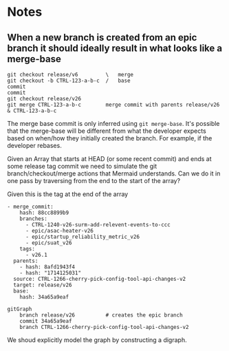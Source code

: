 # Notes

## When a new branch is created from an epic branch it should ideally result in what looks like a merge-base

```
git checkout release/v6         \   merge
git checkout -b CTRL-123-a-b-c  /   base
commit
commit
git checkout release/v26
git merge CTRL-123-a-b-c        merge commit with parents release/v26 & CTRL-123-a-b-c
```

The merge base commit is only inferred using `git merge-base`. It's possible that the merge-base will be different
from what the developer expects based on when/how they initially created the branch. For example, if the developer
rebases.

Given an Array<MergeInfo> that starts at HEAD (or some recent commit) and ends at some release tag commit
we need to simulate the git branch/checkout/merge actions that Mermaid understands. Can we do it in one pass by traversing from the end to the start of the array?

Given this is the tag at the end of the array
```
- merge_commit:
    hash: 88cc8899b9
    branches:
      - CTRL-1240-v26-surm-add-relevent-events-to-ccc
      - epic/asac-heater-v26
      - epic/startup_reliability_metric_v26
      - epic/suat_v26
    tags:
      - v26.1
  parents:
    - hash: 8afd1943f4
    - hash: "1714125031"
  source: CTRL-1266-cherry-pick-config-tool-api-changes-v2
  target: release/v26
  base:
    hash: 34a65a9eaf
```

```mermaid
gitGraph
    branch release/v26          # creates the epic branch
    commit 34a65a9eaf
    branch CTRL-1266-cherry-pick-config-tool-api-changes-v2

```

We shoud explicitly model the graph by constructing a digraph.
